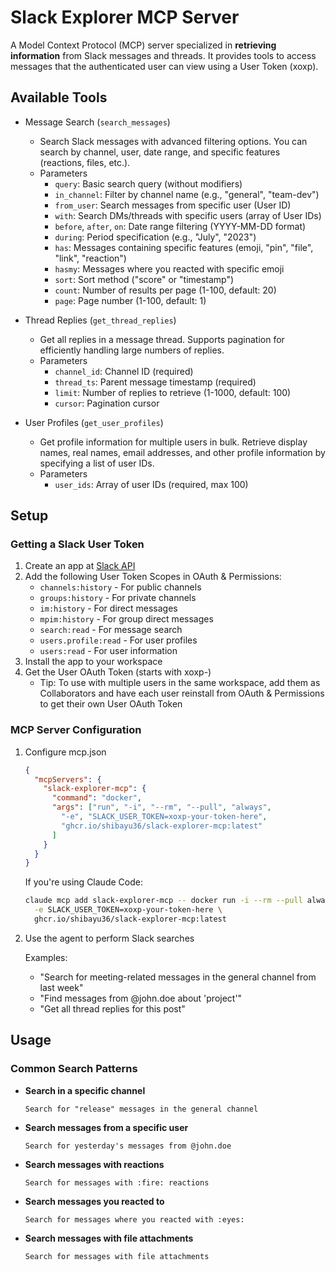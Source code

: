 # Slack Explorer MCP Server

A Model Context Protocol (MCP) server specialized in **retrieving information** from Slack messages and threads. It provides tools to access messages that the authenticated user can view using a User Token (xoxp).

## Available Tools

- Message Search (`search_messages`)
  - Search Slack messages with advanced filtering options. You can search by channel, user, date range, and specific features (reactions, files, etc.).
  - Parameters
    - `query`: Basic search query (without modifiers)
    - `in_channel`: Filter by channel name (e.g., "general", "team-dev")
    - `from_user`: Search messages from specific user (User ID)
    - `with`: Search DMs/threads with specific users (array of User IDs)
    - `before`, `after`, `on`: Date range filtering (YYYY-MM-DD format)
    - `during`: Period specification (e.g., "July", "2023")
    - `has`: Messages containing specific features (emoji, "pin", "file", "link", "reaction")
    - `hasmy`: Messages where you reacted with specific emoji
    - `sort`: Sort method ("score" or "timestamp")
    - `count`: Number of results per page (1-100, default: 20)
    - `page`: Page number (1-100, default: 1)

- Thread Replies (`get_thread_replies`)
  - Get all replies in a message thread. Supports pagination for efficiently handling large numbers of replies.
  - Parameters
    - `channel_id`: Channel ID (required)
    - `thread_ts`: Parent message timestamp (required)
    - `limit`: Number of replies to retrieve (1-1000, default: 100)
    - `cursor`: Pagination cursor

- User Profiles (`get_user_profiles`)
  - Get profile information for multiple users in bulk. Retrieve display names, real names, email addresses, and other profile information by specifying a list of user IDs.
  - Parameters
    - `user_ids`: Array of user IDs (required, max 100)

## Setup

### Getting a Slack User Token

1. Create an app at [Slack API](https://api.slack.com/apps)
2. Add the following User Token Scopes in OAuth & Permissions:
   - `channels:history` - For public channels
   - `groups:history` - For private channels
   - `im:history` - For direct messages
   - `mpim:history` - For group direct messages
   - `search:read` - For message search
   - `users.profile:read` - For user profiles
   - `users:read` - For user information
3. Install the app to your workspace
4. Get the User OAuth Token (starts with xoxp-)
   - Tip: To use with multiple users in the same workspace, add them as Collaborators and have each user reinstall from OAuth & Permissions to get their own User OAuth Token

### MCP Server Configuration

1. Configure mcp.json

    ```json
    {
      "mcpServers": {
        "slack-explorer-mcp": {
          "command": "docker",
          "args": ["run", "-i", "--rm", "--pull", "always",
            "-e", "SLACK_USER_TOKEN=xoxp-your-token-here",
            "ghcr.io/shibayu36/slack-explorer-mcp:latest"
          ]
        }
      }
    }
    ```

    If you're using Claude Code:

    ```bash
    claude mcp add slack-explorer-mcp -- docker run -i --rm --pull always \
      -e SLACK_USER_TOKEN=xoxp-your-token-here \
      ghcr.io/shibayu36/slack-explorer-mcp:latest
    ```

2. Use the agent to perform Slack searches

    Examples:
    - "Search for meeting-related messages in the general channel from last week"
    - "Find messages from @john.doe about 'project'"
    - "Get all thread replies for this post"

## Usage

### Common Search Patterns

- **Search in a specific channel**
  ```
  Search for "release" messages in the general channel
  ```

- **Search messages from a specific user**
  ```
  Search for yesterday's messages from @john.doe
  ```

- **Search messages with reactions**
  ```
  Search for messages with :fire: reactions
  ```

- **Search messages you reacted to**
  ```
  Search for messages where you reacted with :eyes:
  ```

- **Search messages with file attachments**
  ```
  Search for messages with file attachments
  ```
